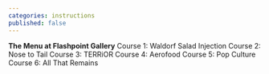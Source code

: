 ```yaml
---
categories: instructions
published: false
---
```


**The Menu at Flashpoint Gallery**
Course 1: Waldorf Salad Injection
Course 2: Nose to Tail
Course 3: TERRiOR
Course 4: Aerofood
Course 5: Pop Culture
Course 6: All That Remains